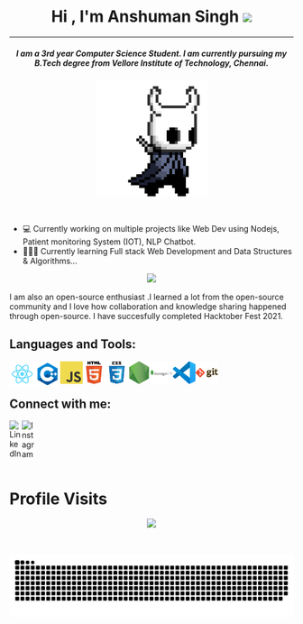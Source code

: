  <h1 align="center">Hi , I'm Anshuman Singh <img src="https://media.giphy.com/media/hvRJCLFzcasrR4ia7z/giphy.gif" width="35"></h1>
<p align="center">

</p>
<hr/>
<h5 align="center">I am a 3rd year Computer Science Student. I am currently pursuing my B.Tech degree from Vellore Institute of Technology, Chennai.</h4>
<p align="center"> 
<img src="https://raw.githubusercontent.com/TanZng/TanZng/master/assets/hollor_knight3.gif" width="200"/>
 </p>
<br>
<p align="center"> 
	
</p>


-  💻 Currently working on multiple projects like Web Dev using Nodejs, Patient monitoring System (IOT), NLP Chatbot.
-  👨🏽‍💻 Currently learning Full stack Web Development and Data Structures & Algorithms...

<p align="center"> 
<img src="https://user-images.githubusercontent.com/72924364/152698646-bb51161e-53e9-49e3-b3b2-a3b3a4c3addd.gif" width="500"/>
 </p>



I am also an open-source enthusiast .I learned a lot from the open-source community and I love how collaboration and knowledge sharing happened through open-source. I have succesfully completed Hacktober Fest 2021.


            

<!---
anshumanlite/anshumanlite is a ✨ special ✨ repository because its `README.md` (this file) appears on your GitHub profile.
You can click the Preview link to take a look at your changes.
--->







## Languages and Tools:

<img align="left" alt="React" width="45px" src="https://raw.githubusercontent.com/github/explore/80688e429a7d4ef2fca1e82350fe8e3517d3494d/topics/react/react.png" />
<img align="left" src="https://raw.githubusercontent.com/SVijayB/SVijayB/master/assets/SVG/Languages/c++.svg" width=45 />
<img align="left" alt="JavaScript" width="40px" src="https://raw.githubusercontent.com/github/explore/80688e429a7d4ef2fca1e82350fe8e3517d3494d/topics/javascript/javascript.png" />
<img align="left" alt="HTML5" width="40px" src="https://raw.githubusercontent.com/github/explore/80688e429a7d4ef2fca1e82350fe8e3517d3494d/topics/html/html.png" />
<img align="left" alt="CSS3" width="40px" src="https://raw.githubusercontent.com/github/explore/80688e429a7d4ef2fca1e82350fe8e3517d3494d/topics/css/css.png" />
<img align="left" alt="Node.js" width="40px" src="https://raw.githubusercontent.com/github/explore/80688e429a7d4ef2fca1e82350fe8e3517d3494d/topics/nodejs/nodejs.png" />
<img align="left" alt="MongoDB" width="40px" src="https://raw.githubusercontent.com/github/explore/80688e429a7d4ef2fca1e82350fe8e3517d3494d/topics/mongodb/mongodb.png" />
<img align="left" alt="Visual Studio Code" width="40px" src="https://raw.githubusercontent.com/github/explore/80688e429a7d4ef2fca1e82350fe8e3517d3494d/topics/visual-studio-code/visual-studio-code.png" />
<img align="left" alt="Git" width="40px" src="https://raw.githubusercontent.com/github/explore/80688e429a7d4ef2fca1e82350fe8e3517d3494d/topics/git/git.png" />




<br />
<br />

## Connect with me:


[<img align="left" alt="LinkedIn" width="22px" src="https://cdn.jsdelivr.net/npm/simple-icons@v3/icons/linkedin.svg" />][linkedin]
[<img align="left" alt="Instagram" width="22px" src="https://cdn.jsdelivr.net/npm/simple-icons@v3/icons/instagram.svg" />][instagram]
<br />
<br />

<br />
<br />




[instagram]: https://instagram.com/anshuman.pdf?utm_medium=copy_link
[linkedin]: https://www.linkedin.com/in/anshuman-singh-100176191



<!-- retro visitor counter -->  

# Profile Visits
<p align="center" >   
  <img src="https://profile-counter.glitch.me/anshumanlite/count.svg" />  
</p>
   
  
  
  
  
  
  
  
  
  
  
  
  
  <br>
  <p align="center">
  <img src="https://github.com/DHANOLA/DHANOLA/raw/output/github-contribution-grid-snake.svg" alt="snake"></center>
</p>
